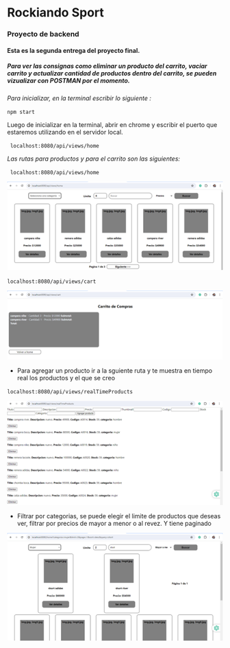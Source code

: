 # Rockiando Sport 
###  Proyecto de backend
#### Esta es la segunda entrega del proyecto final.
##### Para ver las consignas como eliminar un producto del carrito, vaciar carrito y actualizar cantidad de productos dentro del  carrito, se  pueden vizualizar con POSTMAN por el momento.

*_Para inicializar, en la terminal escribir lo siguiente :_*

 `npm start`

Luego de inicializar en la terminal, abrir en chrome y escribir el puerto que estaremos utilizando en el servidor local.

` localhost:8080/api/views/home`
 

*Las rutas para productos y para el carrito son las siguientes:*

` localhost:8080/api/views/home`

![](/imgREADME/home.png)


`localhost:8080/api/views/cart`

![](/imgREADME/carrito.png)

* Para agregar un producto ir a la sguiente ruta y te muestra en tiempo real los productos y el que se creo

 `localhost:8080/api/views/realTimeProducts`

![](/imgREADME/agregar.png)



* Filtrar por categorias, se puede elegir el limite de productos que deseas ver, filtrar por precios de mayor a menor o al revez. Y tiene paginado

 ![](/imgREADME/filtrado.png)

